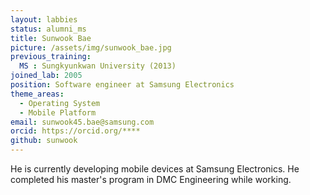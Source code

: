```yaml
---
layout: labbies
status: alumni_ms
title: Sunwook Bae
picture: /assets/img/sunwook_bae.jpg
previous_training:
  MS : Sungkyunkwan University (2013)
joined_lab: 2005
position: Software engineer at Samsung Electronics
theme_areas:
  - Operating System
  - Mobile Platform
email: sunwook45.bae@samsung.com
orcid: https://orcid.org/****
github: sunwook
---
```


He is currently developing mobile devices at Samsung Electronics. He completed his master's program in DMC Engineering while working. 

